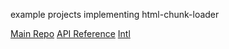 example projects implementing html-chunk-loader


[Main Repo](https://github.com/abschill/html-chunk-loader)
[API Reference](https://github.com/abschill/html-chunk-loader/tree/master/docs/reference)
[Intl](https://github.com/abschill/html-chunk-loader/tree/master/docs/readme-intl)